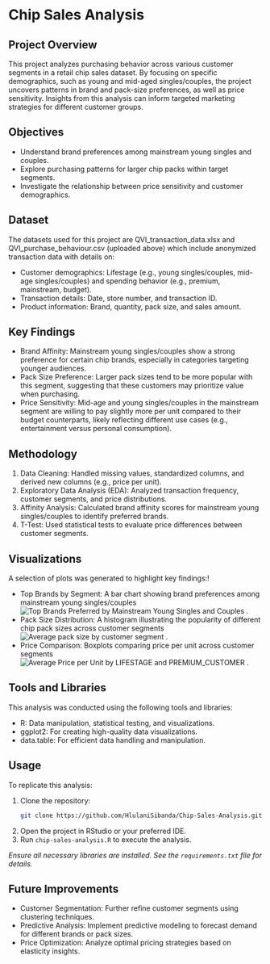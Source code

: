 # Chip Sales Analysis

## Project Overview
This project analyzes purchasing behavior across various customer segments in a retail chip sales dataset. By focusing on specific demographics, such as young and mid-aged singles/couples, the project uncovers patterns in brand and pack-size preferences, as well as price sensitivity. Insights from this analysis can inform targeted marketing strategies for different customer groups.

## Objectives
- Understand brand preferences among mainstream young singles and couples.
- Explore purchasing patterns for larger chip packs within target segments.
- Investigate the relationship between price sensitivity and customer demographics.

## Dataset
The datasets used for this project are QVI_transaction_data.xlsx and QVI_purchase_behaviour.csv (uploaded above) which include anonymized transaction data with details on:
- Customer demographics: Lifestage (e.g., young singles/couples, mid-age singles/couples) and spending behavior (e.g., premium, mainstream, budget).
- Transaction details: Date, store number, and transaction ID.
- Product information: Brand, quantity, pack size, and sales amount.


## Key Findings
- Brand Affinity: Mainstream young singles/couples show a strong preference for certain chip brands, especially in categories targeting younger audiences.
- Pack Size Preference: Larger pack sizes tend to be more popular with this segment, suggesting that these customers may prioritize value when purchasing.
- Price Sensitivity: Mid-age and young singles/couples in the mainstream segment are willing to pay slightly more per unit compared to their budget counterparts, likely reflecting different use cases (e.g., entertainment versus personal consumption).

## Methodology
1. Data Cleaning: Handled missing values, standardized columns, and derived new columns (e.g., price per unit).
2. Exploratory Data Analysis (EDA): Analyzed transaction frequency, customer segments, and price distributions.
3. Affinity Analysis: Calculated brand affinity scores for mainstream young singles/couples to identify preferred brands.
4. T-Test: Used statistical tests to evaluate price differences between customer segments.

## Visualizations
A selection of plots was generated to highlight key findings:!

- Top Brands by Segment: A bar chart showing brand preferences among mainstream young singles/couples![Top Brands Preferred by Mainstream Young Singles and Couples](https://github.com/user-attachments/assets/5a7ada2f-0bdd-4b12-9b02-105d3380d2ac)
.
- Pack Size Distribution: A histogram illustrating the popularity of different chip pack sizes across customer segments ![Average pack size by customer segment](https://github.com/user-attachments/assets/ac7eba46-3c04-4854-9bca-a6108d740a7d)
.
- Price Comparison: Boxplots comparing price per unit across customer segments![Average Price per Unit by LIFESTAGE and PREMIUM_CUSTOMER](https://github.com/user-attachments/assets/0c2e141c-3096-4a6a-a839-1fa9331ea5cb)
.

## Tools and Libraries
This analysis was conducted using the following tools and libraries:
- R: Data manipulation, statistical testing, and visualizations.
- ggplot2: For creating high-quality data visualizations.
- data.table: For efficient data handling and manipulation.

## Usage
To replicate this analysis:
1. Clone the repository:
   ```bash
   git clone https://github.com/HlulaniSibanda/Chip-Sales-Analysis.git
   ```
2. Open the project in RStudio or your preferred IDE.
3. Run `chip-sales-analysis.R` to execute the analysis.

*Ensure all necessary libraries are installed. See the `requirements.txt` file for details.*

## Future Improvements
- Customer Segmentation: Further refine customer segments using clustering techniques.
- Predictive Analysis: Implement predictive modeling to forecast demand for different brands or pack sizes.
- Price Optimization: Analyze optimal pricing strategies based on elasticity insights.
